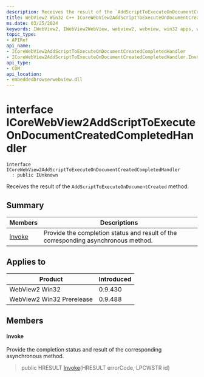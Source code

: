 ```yaml
---
description: Receives the result of the `AddScriptToExecuteOnDocumentCreated` method.
title: WebView2 Win32 C++ ICoreWebView2AddScriptToExecuteOnDocumentCreatedCompletedHandler
ms.date: 03/25/2024
keywords: IWebView2, IWebView2WebView, webview2, webview, win32 apps, win32, edge, ICoreWebView2, ICoreWebView2Controller, browser control, edge html, ICoreWebView2AddScriptToExecuteOnDocumentCreatedCompletedHandler
topic_type: 
- APIRef
api_name:
- ICoreWebView2AddScriptToExecuteOnDocumentCreatedCompletedHandler
- ICoreWebView2AddScriptToExecuteOnDocumentCreatedCompletedHandler.Invoke
api_type:
- COM
api_location:
- embeddedbrowserwebview.dll
---
```


# interface ICoreWebView2AddScriptToExecuteOnDocumentCreatedCompletedHandler

```
interface ICoreWebView2AddScriptToExecuteOnDocumentCreatedCompletedHandler
  : public IUnknown
```

Receives the result of the `AddScriptToExecuteOnDocumentCreated` method.

## Summary

 Members                        | Descriptions
--------------------------------|---------------------------------------------
[Invoke](#invoke) | Provide the completion status and result of the corresponding asynchronous method.

## Applies to

Product                         | Introduced
--------------------------------|---------------------------------------------
WebView2 Win32            |    0.9.430
WebView2 Win32 Prerelease |    0.9.488

## Members

#### Invoke

Provide the completion status and result of the corresponding asynchronous method.

> public HRESULT [Invoke](#invoke)(HRESULT errorCode, LPCWSTR id)

